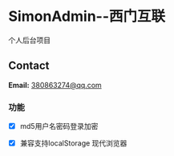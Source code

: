 # SimonAdmin--西门互联

个人后台项目

## Contact

**Email:** 380863274@qq.com

### 功能
- [x] md5用户名密码登录加密
- [x] 兼容支持localStorage 现代浏览器

